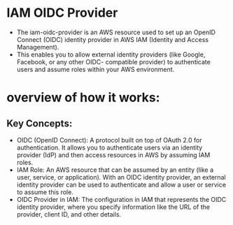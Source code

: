 # IAM OIDC Provider

- The iam-oidc-provider is an AWS resource used to set up an OpenID Connect (OIDC) identity 
  provider in AWS IAM (Identity and Access Management).
- This enables you to allow external identity providers (like Google, Facebook, or any other OIDC- 
  compatible provider) to authenticate users and assume roles within your AWS environment.

# overview of how it works:

## Key Concepts:

- OIDC (OpenID Connect): A protocol built on top of OAuth 2.0 for authentication. It allows you to 
  authenticate users via an identity provider (IdP) and then access resources in AWS by assuming 
  IAM roles.
- IAM Role: An AWS resource that can be assumed by an entity (like a user, service, or 
  application). With an OIDC identity provider, an external identity provider can be used to 
  authenticate and allow a user or service to assume this role.
- OIDC Provider in IAM: The configuration in IAM that represents the OIDC identity provider, where 
  you specify information like the URL of the provider, client ID, and other details. 
